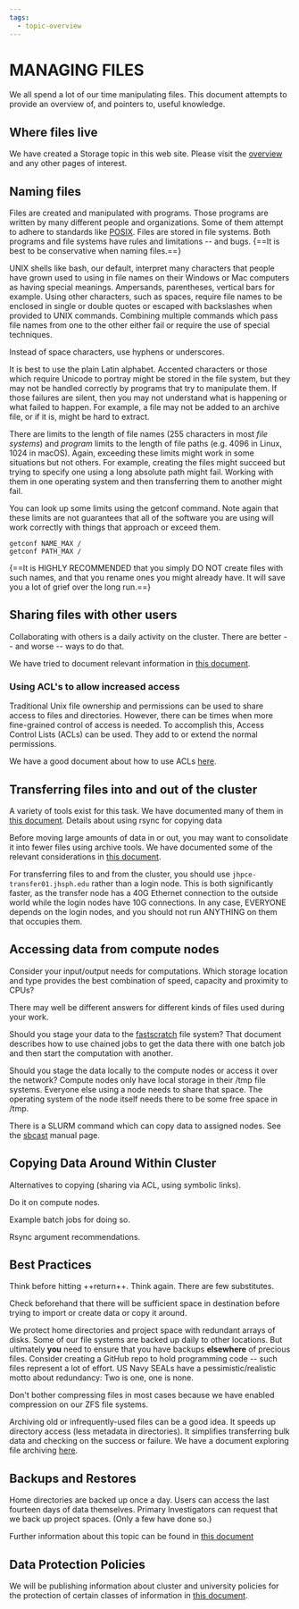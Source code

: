 ```yaml
---
tags:
  - topic-overview
---
```


# MANAGING FILES

We all spend a lot of our time manipulating files.  This document attempts to provide an overview of, and pointers to, useful knowledge.

## Where files live

We have created a Storage topic in this web site. Please visit the [overview](../storage/stg-overview.md) and any other pages of interest.

## Naming files
Files are created and manipulated with programs. Those programs are written by many different people and organizations. Some of them attempt to adhere to standards like [POSIX](https://en.wikipedia.org/wiki/POSIX). Files are stored in file systems. Both programs and file systems have rules and limitations -- and bugs. {==It is best to be conservative when naming files.==}

UNIX shells like bash, our default, interpret many characters that people have grown used to using in file names on their Windows or Mac computers as having special meanings. Ampersands, parentheses, vertical bars for example. Using other characters, such as spaces, require file names to be enclosed in single or double quotes or escaped with backslashes when provided to UNIX commands. Combining multiple commands which pass file names from one to the other either fail or require the use of special techniques.

Instead of space characters, use hyphens or underscores.

It is best to use the plain Latin alphabet. Accented characters or those which require Unicode to portray might be stored in the file system, but they may not be handled correctly by programs that try to manipulate them. If those failures are silent, then you may not understand what is happening or what failed to happen. For example, a file may not be added to an archive file, or if it is, might be hard to extract.

There are limits to the length of file names (255 characters in most _file systems_) and _program_ limits to the length of file paths (e.g. 4096 in Linux, 1024 in macOS). Again, exceeding these limits might work in some situations but not others. For example, creating the files might succeed but trying to specify one using a long absolute path might fail. Working with them in one operating system and then transferring them to another might fail.

You can look up some limits using the getconf command. Note again that these limits are not guarantees that all of the software you are using will work correctly with things that approach or exceed them.

```
getconf NAME_MAX /
getconf PATH_MAX /
```

{==It is HIGHLY RECOMMENDED that you simply DO NOT create files with such names, and that you rename ones you might already have. It will save you a lot of grief over the long run.==}



## Sharing files with other users

Collaborating with others is a daily activity on the cluster. There are better -- and worse -- ways to do that.

We have tried to document relevant information in [this document](../files/sharing-files.md).

### Using ACL's to allow increased access
Traditional Unix file ownership and permissions can be used to share access to files and directories. However, there can be times when more fine-grained control of access is needed. To accomplish this, Access Control Lists (ACLs) can be used. They add to or extend the normal permissions.

We have a good document about how to use ACLs [here](../files/acl.md).

## Transferring files into and out of the cluster

A variety of tools exist for this task. We have documented many of them in [this document](../files/copying-files.md). Details about using rsync for copying data

Before moving large amounts of data in or out, you may want to consolidate it into fewer files using archive tools. We have documented some of the relevant considerations in [this document](../files/archive-files.md).

For transferring files to and from the cluster, you should use
`jhpce-transfer01.jhsph.edu` rather than a login node.
This is both significantly faster, as the transfer node has a 40G Ethernet connection to the outside world while the login nodes have 10G connections. In any case, EVERYONE depends on the login nodes, and you should not run ANYTHING on them that occupies them.

## Accessing data from compute nodes

Consider your input/output needs for computations. Which storage location and type provides the best combination of speed, capacity and proximity to CPUs?

There may well be different answers for different kinds of files used during your work.

Should you stage your data to the [fastscratch](../storage/fastscratch.md) file system? That document describes how to use chained jobs to get the data there with one batch job and then start the computation with another.

Should you stage the data locally to the compute nodes or access it over the network? Compute nodes only have local storage in their /tmp file systems. Everyone else using a node needs to share that space. The operating system of the node itself needs there to be some free space in /tmp.

There is a SLURM command which can copy data to assigned nodes. See the [sbcast](https://slurm.schedmd.com/sbcast.html) manual page.


## Copying Data Around **Within** Cluster

Alternatives to copying (sharing via ACL, using symbolic links).

Do it on compute nodes.

Example batch jobs for doing so.

Rsync argument recommendations.

## Best Practices

Think before hitting ++return++. Think again. There are few substitutes.

Check beforehand that there will be sufficient space in destination before trying to import or create data or copy it around.

We protect home directories and project space with redundant arrays of disks. Some of our file systems are backed up daily to other locations. But ultimately **you** need to ensure that you have backups **elsewhere** of precious files. Consider creating a GitHub repo to hold programming code -- such files represent a lot of effort. US Navy SEALs have a pessimistic/realistic motto about redundancy: Two is one, one is none.

Don't bother compressing files in most cases because we have enabled compression on our ZFS file systems. 

Archiving old or infrequently-used files can be a good idea. It speeds up directory access (less metadata in directories). It simplifies transferring bulk data and checking on the success or failure. We have a document exploring file archiving [here](../files/archive-files.md).

## Backups and Restores

Home directories are backed up once a day. Users can access the last fourteen days of data themselves. Primary Investigators can request that we back up project spaces. (Only a few have done so.)

Further information about this topic can be found in [this document](../storage/backups-restores.md)

## Data Protection Policies

We will be publishing information  about cluster and university policies for the protection of certain classes of information in [this document](../files/data-security.md). 
